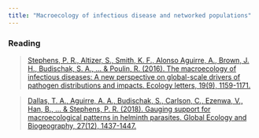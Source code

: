 ```yaml
---
title: "Macroecology of infectious disease and networked populations"
---
```




### Reading

> [Stephens, P. R., Altizer, S., Smith, K. F., Alonso Aguirre, A., Brown, J. H., Budischak, S. A., ... & Poulin, R. (2016). The macroecology of infectious diseases: A new perspective on global-scale drivers of pathogen distributions and impacts. Ecology letters, 19(9), 1159-1171.](https://onlinelibrary.wiley.com/doi/pdf/10.1111/ele.12644)

> [Dallas, T. A., Aguirre, A. A., Budischak, S., Carlson, C., Ezenwa, V., Han, B., ... & Stephens, P. R. (2018). Gauging support for macroecological patterns in helminth parasites. Global Ecology and Biogeography, 27(12), 1437-1447.](https://doi.org/10.1111/geb.12819)
